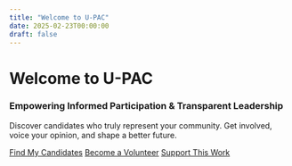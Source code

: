 ```yaml
---
title: "Welcome to U-PAC"
date: 2025-02-23T00:00:00
draft: false
---
```


<div class="hero">
  <div class="hero-content">
    <h1>Welcome to U-PAC</h1>
    <h3>Empowering Informed Participation & Transparent Leadership</h3>
    <p>Discover candidates who truly represent your community. Get involved, voice your opinion, and shape a better future.</p>
    <div class="hero-buttons">
        <a href="/candidates/" class="btn btn-primary">Find My Candidates</a>
        <a href="/volunteer/" class="btn btn-secondary">Become a Volunteer</a>
        <a href="/donate/" class="btn btn-support">Support This Work</a>
    </div>
  </div>
</div>
